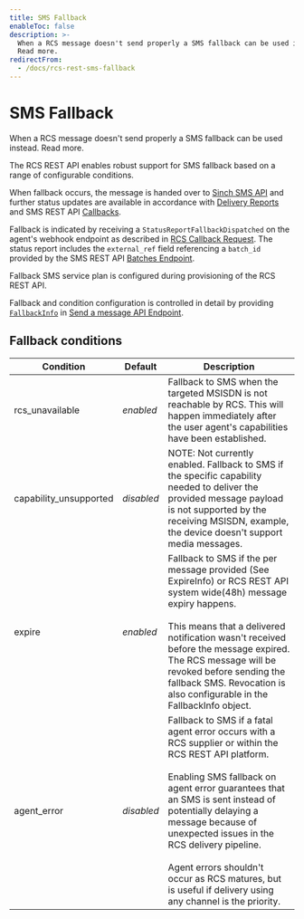 ```yaml
---
title: SMS Fallback
enableToc: false
description: >-
  When a RCS message doesn't send properly a SMS fallback can be used instead.
  Read more.
redirectFrom:
  - /docs/rcs-rest-sms-fallback
---
```


# SMS Fallback

When a RCS message doesn't send properly a SMS fallback can be used instead. Read more.

The RCS REST API enables robust support for SMS fallback based on a range of configurable conditions.

When fallback occurs, the message is handed over to [Sinch SMS API](/docs/sms/guide.md) and further status updates are available in accordance with [Delivery Reports](/docs/sms/guide.md#receiving-delivery-report-callbacks) and SMS REST API [Callbacks](/docs/sms/guide.md#callbacks).

Fallback is indicated by receiving a `StatusReportFallbackDispatched` on the agent's webhook endpoint as described in [RCS Callback Request](/docs/rcs/http-rest/rest-receiving-updates-callbacks.md#callback-request). The status report includes the `external_ref` field referencing a `batch_id` provided by the SMS REST API [Batches Endpoint](/docs/sms/guide.md#send-a-batch-message).

Fallback SMS service plan is configured during provisioning of the RCS REST API.

Fallback and condition configuration is controlled in detail by providing [`FallbackInfo`](/docs/rcs/http-rest/rest-messages-endpoint.md#fallbackinfo) in [Send a message API Endpoint](/docs/rcs/http-rest/rest-messages-endpoint.md#send-a-message).

## Fallback conditions

| Condition              | Default    | Description                                                                                                                                                                                                                                                                                                                                                                                                |
| ---------------------- | ---------- | ---------------------------------------------------------------------------------------------------------------------------------------------------------------------------------------------------------------------------------------------------------------------------------------------------------------------------------------------------------------------------------------------------------- |
| rcs_unavailable        | _enabled_  | Fallback to SMS when the targeted MSISDN is not reachable by RCS. This will happen immediately after the user agent's capabilities have been established.                                                                                                                                                                                                                                                  |
| capability_unsupported | _disabled_ | NOTE: Not currently enabled. Fallback to SMS if the specific capability needed to deliver the provided message payload is not supported by the receiving MSISDN, example, the device doesn't support media messages.                                                                                                                                                                                       |
| expire                 | _enabled_  | Fallback to SMS if the per message provided (See ExpireInfo) or RCS REST API system wide(48h) message expiry happens.<br><br> This means that a delivered notification wasn't received before the message expired. The RCS message will be revoked before sending the fallback SMS. Revocation is also configurable in the FallbackInfo object.                                                            |
| agent_error            | _disabled_ | Fallback to SMS if a fatal agent error occurs with a RCS supplier or within the RCS REST API platform.<br><br> Enabling SMS fallback on agent error guarantees that an SMS is sent instead of potentially delaying a message because of unexpected issues in the RCS delivery pipeline.<br><br> Agent errors shouldn't occur as RCS matures, but is useful if delivery using any channel is the priority. |
